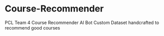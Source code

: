 # Course-Recommender
PCL Team 4 Course Recommender AI Bot
Custom Dataset handcrafted to recommend good courses
